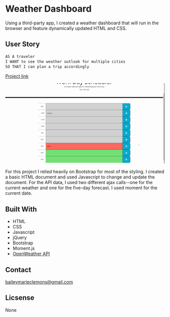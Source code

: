 # Weather Dashboard

 Using a third-party app, I created a weather dashboard that will run in the browser and feature dynamically updated HTML and CSS.

## User Story

```
AS A traveler
I WANT to see the weather outlook for multiple cities
SO THAT I can plan a trip accordingly
```

[Project link](https://baileymclem.github.io/weather-dashboard/)

![Image of  ](https://github.com/baileymclem/daily-schedule-app/blob/main/assets/scheduler.gif)



For this project I relied heavily on Bootstrap for most of the styling. I created a basic HTML document and used Javascript to change and update the document. For the API data, I used two different ajax calls--one for the current weather and one for the five-day forecast. I used moment for the current date.



## Built With

* HTML
* CSS
* Javascript
* jQuery
* Bootstrap
* Moment.js
* [OpenWeather API](https://openweathermap.org/api)

## Contact

baileymarieclemons@gmail.com

## Licsense

None